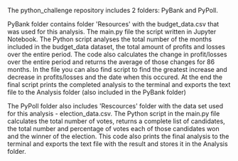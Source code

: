 The python_challenge repository includes 2 folders: PyBank and PyPoll.


PyBank folder contains folder 'Resources' with the budget_data.csv that was used for this analysis. The main.py file the script written in Jupyter Notebook. The Python script analyses the total number of the months included in the budget_data dataset, the total amount of profits and losses over the entire period. The code also calculates the change in profit/losses over the entire period and returns the average of those changes for 86 months. In the file you can also find script to find the greatest increase and decrease in profits/losses and the date when this occured. At the end the final script prints the completed analysis to the terminal and exports the text file to the Analysis folder (also included in the PyBank folder)

The PyPoll folder also includes 'Rescources' folder with the data set used for this analysis - election_data.csv. The Python script in the main.py file calculates the total number of votes, returns a complete list of candidates, the total number and percentage of votes each of those candidates won and the winner of the election. This code also prints the final analysis to the terminal and exports the text file with the result and stores it in the Analysis folder.
